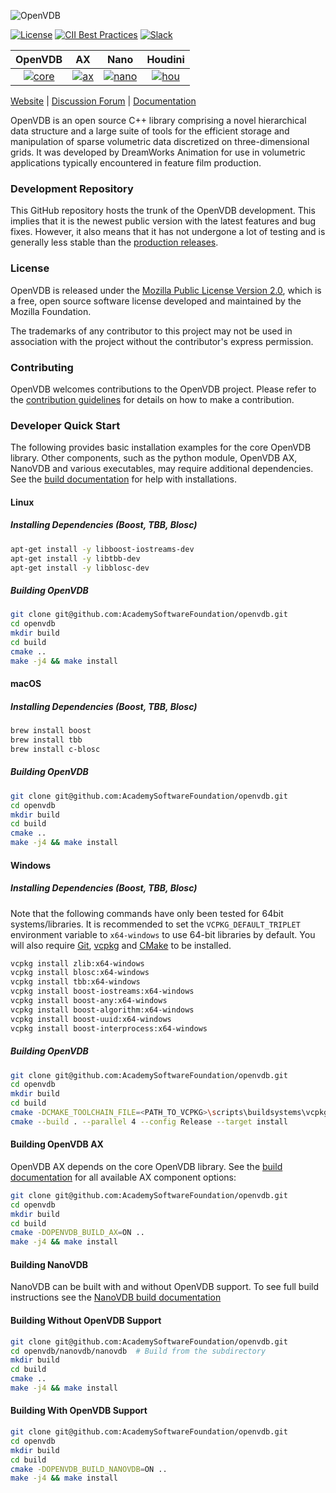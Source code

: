 ![OpenVDB](https://www.openvdb.org/images/openvdb_logo.png)

[![License](https://img.shields.io/github/license/AcademySoftwareFoundation/openvdb)](LICENSE)
[![CII Best Practices](https://bestpractices.coreinfrastructure.org/projects/2774/badge)](https://bestpractices.coreinfrastructure.org/projects/2774)
[![Slack](https://slack.aswf.io/badge.svg)](https://slack.aswf.io/)


| OpenVDB |   AX   |  Nano  | Houdini |
| :----:  | :----: | :----: |  :----: |
| [![core](https://github.com/AcademySoftwareFoundation/openvdb/actions/workflows/build.yml/badge.svg)](https://github.com/AcademySoftwareFoundation/openvdb/actions/workflows/build.yml) | [![ax](https://github.com/AcademySoftwareFoundation/openvdb/actions/workflows/ax.yml/badge.svg)](https://github.com/AcademySoftwareFoundation/openvdb/actions/workflows/ax.yml) | [![nano](https://github.com/AcademySoftwareFoundation/openvdb/actions/workflows/nanovdb.yml/badge.svg)](https://github.com/AcademySoftwareFoundation/openvdb/actions/workflows/nanovdb.yml) | [![hou](https://github.com/AcademySoftwareFoundation/openvdb/actions/workflows/houdini.yml/badge.svg)](https://github.com/AcademySoftwareFoundation/openvdb/actions/workflows/houdini.yml) |

[Website](https://www.openvdb.org) |
[Discussion Forum](https://github.com/AcademySoftwareFoundation/openvdb/discussions) |
[Documentation](https://academysoftwarefoundation.github.io/openvdb)

OpenVDB is an open source C++ library comprising a novel hierarchical data structure and a large suite of tools for the efficient storage and manipulation of sparse volumetric data discretized on three-dimensional grids. It was developed by DreamWorks Animation for use in volumetric applications typically encountered in feature film production.


### Development Repository

This GitHub repository hosts the trunk of the OpenVDB development. This implies that it is the newest public version with the latest features and bug fixes. However, it also means that it has not undergone a lot of testing and is generally less stable than the [production releases](https://github.com/AcademySoftwareFoundation/openvdb/releases).


### License

OpenVDB is released under the [Mozilla Public License Version 2.0](https://www.mozilla.org/MPL/2.0/), which is a free, open source software license developed and maintained by the Mozilla Foundation.

The trademarks of any contributor to this project may not be used in association with the project without the contributor's express permission.

### Contributing

OpenVDB welcomes contributions to the OpenVDB project. Please refer to the [contribution guidelines](CONTRIBUTING.md) for details on how to make a contribution.

### Developer Quick Start

The following provides basic installation examples for the core OpenVDB library. Other components, such as the python module, OpenVDB AX, NanoVDB and various executables, may require additional dependencies. See the [build documentation](https://academysoftwarefoundation.github.io/openvdb/build.html) for help with installations.

#### Linux
##### Installing Dependencies (Boost, TBB, Blosc)

```bash
apt-get install -y libboost-iostreams-dev
apt-get install -y libtbb-dev
apt-get install -y libblosc-dev
```

##### Building OpenVDB
```bash
git clone git@github.com:AcademySoftwareFoundation/openvdb.git
cd openvdb
mkdir build
cd build
cmake ..
make -j4 && make install
```
#### macOS
##### Installing Dependencies (Boost, TBB, Blosc)
```bash
brew install boost
brew install tbb
brew install c-blosc
```
##### Building OpenVDB
```bash
git clone git@github.com:AcademySoftwareFoundation/openvdb.git
cd openvdb
mkdir build
cd build
cmake ..
make -j4 && make install
```
#### Windows
##### Installing Dependencies (Boost, TBB, Blosc)

Note that the following commands have only been tested for 64bit systems/libraries.
It is recommended to set the `VCPKG_DEFAULT_TRIPLET` environment variable to
`x64-windows` to use 64-bit libraries by default. You will also require
[Git](https://git-scm.com/downloads), [vcpkg](https://github.com/microsoft/vcpkg)
and [CMake](https://cmake.org/download/) to be installed.

```bash
vcpkg install zlib:x64-windows
vcpkg install blosc:x64-windows
vcpkg install tbb:x64-windows
vcpkg install boost-iostreams:x64-windows
vcpkg install boost-any:x64-windows
vcpkg install boost-algorithm:x64-windows
vcpkg install boost-uuid:x64-windows
vcpkg install boost-interprocess:x64-windows
```
##### Building OpenVDB
```bash
git clone git@github.com:AcademySoftwareFoundation/openvdb.git
cd openvdb
mkdir build
cd build
cmake -DCMAKE_TOOLCHAIN_FILE=<PATH_TO_VCPKG>\scripts\buildsystems\vcpkg.cmake -DVCPKG_TARGET_TRIPLET=x64-windows -A x64 ..
cmake --build . --parallel 4 --config Release --target install
```

#### Building OpenVDB AX

OpenVDB AX depends on the core OpenVDB library. See the [build documentation](https://academysoftwarefoundation.github.io/openvdb/build.html) for all available AX component options:

```bash
git clone git@github.com:AcademySoftwareFoundation/openvdb.git
cd openvdb
mkdir build
cd build
cmake -DOPENVDB_BUILD_AX=ON ..
make -j4 && make install
```

#### Building NanoVDB

NanoVDB can be built with and without OpenVDB support. To see full build instructions
see the [NanoVDB build documentation](https://academysoftwarefoundation.github.io/openvdb/NanoVDB_HowToBuild.html)

#### Building Without OpenVDB Support

```bash
git clone git@github.com:AcademySoftwareFoundation/openvdb.git
cd openvdb/nanovdb/nanovdb  # Build from the subdirectory
mkdir build
cd build
cmake ..
make -j4 && make install
```

#### Building With OpenVDB Support

```bash
git clone git@github.com:AcademySoftwareFoundation/openvdb.git
cd openvdb
mkdir build
cd build
cmake -DOPENVDB_BUILD_NANOVDB=ON ..
make -j4 && make install
```
